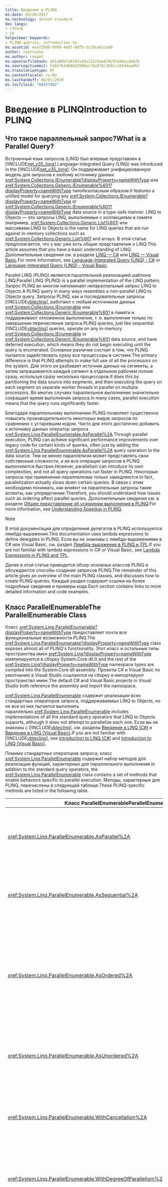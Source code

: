 ```yaml
---
title: Введение в PLINQ
ms.date: 03/30/2017
ms.technology: dotnet-standard
dev_langs:
- csharp
- vb
helpviewer_keywords:
- PLINQ queries, introduction to
ms.assetid: eaa720d8-8999-4eb7-8df5-3c19ca61cad0
author: rpetrusha
ms.author: ronpet
ms.openlocfilehash: d41a88b7a9197a19a131cbda078297a96acdabfb
ms.sourcegitcommit: 518e7634b86d3980ec7da5f8c308cc1054daedb7
ms.translationtype: HT
ms.contentlocale: ru-RU
ms.lasthandoff: 06/01/2019
ms.locfileid: "66457492"
---
```

# <a name="introduction-to-plinq"></a><span data-ttu-id="19c8d-102">Введение в PLINQ</span><span class="sxs-lookup"><span data-stu-id="19c8d-102">Introduction to PLINQ</span></span>

## <a name="what-is-a-parallel-query"></a><span data-ttu-id="19c8d-103">Что такое параллельный запрос?</span><span class="sxs-lookup"><span data-stu-id="19c8d-103">What is a Parallel Query?</span></span>

<span data-ttu-id="19c8d-104">Встроенный язык запросов (LINQ) был впервые представлен в [!INCLUDE[net_v35_long](../../../includes/net-v35-long-md.md)].</span><span class="sxs-lookup"><span data-stu-id="19c8d-104">Language-Integrated Query (LINQ) was introduced in the [!INCLUDE[net_v35_long](../../../includes/net-v35-long-md.md)].</span></span> <span data-ttu-id="19c8d-105">Он поддерживает унифицированную модель для запросов к любому источнику данных <xref:System.Collections.IEnumerable?displayProperty=nameWithType> или <xref:System.Collections.Generic.IEnumerable%601?displayProperty=nameWithType> типобезопасным образом.</span><span class="sxs-lookup"><span data-stu-id="19c8d-105">It features a unified model for querying any <xref:System.Collections.IEnumerable?displayProperty=nameWithType> or <xref:System.Collections.Generic.IEnumerable%601?displayProperty=nameWithType> data source in a type-safe manner.</span></span> <span data-ttu-id="19c8d-106">LINQ to Objects — это запросы LINQ, выполняемые с коллекциями в памяти (например, <xref:System.Collections.Generic.List%601>) или массивами.</span><span class="sxs-lookup"><span data-stu-id="19c8d-106">LINQ to Objects is the name for LINQ queries that are run against in-memory collections such as <xref:System.Collections.Generic.List%601> and arrays.</span></span> <span data-ttu-id="19c8d-107">В этой статье предполагается, что у вас уже есть общие представления о LINQ.</span><span class="sxs-lookup"><span data-stu-id="19c8d-107">This article assumes that you have a basic understanding of LINQ.</span></span> <span data-ttu-id="19c8d-108">Дополнительные сведения см. в разделе [LINQ — C#](../../csharp/programming-guide/concepts/linq/index.md) или [LINQ — Visual Basic](../../visual-basic/programming-guide/concepts/linq/index.md).</span><span class="sxs-lookup"><span data-stu-id="19c8d-108">For more information, see [Language-Integrated Query (LINQ) - C#](../../csharp/programming-guide/concepts/linq/index.md) or [Language-Integrated Query (LINQ) - Visual Basic](../../visual-basic/programming-guide/concepts/linq/index.md).</span></span>

<span data-ttu-id="19c8d-109">Parallel LINQ (PLINQ) является параллельной реализацией шаблона LINQ.</span><span class="sxs-lookup"><span data-stu-id="19c8d-109">Parallel LINQ (PLINQ) is a parallel implementation of the LINQ pattern.</span></span> <span data-ttu-id="19c8d-110">Запрос PLINQ во многом напоминает непараллельный запрос LINQ to Objects.</span><span class="sxs-lookup"><span data-stu-id="19c8d-110">A PLINQ query in many ways resembles a non-parallel LINQ to Objects query.</span></span> <span data-ttu-id="19c8d-111">Запросы PLINQ, как и последовательные запросы [!INCLUDE[vbteclinq](../../../includes/vbteclinq-md.md)], работают с любым источником данных <xref:System.Collections.IEnumerable> или <xref:System.Collections.Generic.IEnumerable%601> в памяти и поддерживают отложенное выполнение, т. е. выполнение только по завершении перечисления запроса.</span><span class="sxs-lookup"><span data-stu-id="19c8d-111">PLINQ queries, just like sequential [!INCLUDE[vbteclinq](../../../includes/vbteclinq-md.md)] queries, operate on any in-memory <xref:System.Collections.IEnumerable> or <xref:System.Collections.Generic.IEnumerable%601> data source, and have deferred execution, which means they do not begin executing until the query is enumerated.</span></span> <span data-ttu-id="19c8d-112">Основное различие состоит в том, что PLINQ пытается задействовать сразу все процессоры в системе.</span><span class="sxs-lookup"><span data-stu-id="19c8d-112">The primary difference is that PLINQ attempts to make full use of all the processors on the system.</span></span> <span data-ttu-id="19c8d-113">Для этого он разбивает источник данных на сегменты, а затем запрашивается каждый сегмент в отдельном рабочем потоке сразу, используя сразу несколько процессоров.</span><span class="sxs-lookup"><span data-stu-id="19c8d-113">It does this by partitioning the data source into segments, and then executing the query on each segment on separate worker threads in parallel on multiple processors.</span></span> <span data-ttu-id="19c8d-114">Во многих случаях параллельное выполнение значительно сокращает время выполнения запроса.</span><span class="sxs-lookup"><span data-stu-id="19c8d-114">In many cases, parallel execution means that the query runs significantly faster.</span></span>

<span data-ttu-id="19c8d-115">Благодаря параллельному выполнению PLINQ позволяет существенно повысить производительность некоторых видов запросов по сравнению с устаревшим кодом. Часто для этого достаточно добавить к источнику данных оператор запроса <xref:System.Linq.ParallelEnumerable.AsParallel%2A>.</span><span class="sxs-lookup"><span data-stu-id="19c8d-115">Through parallel execution, PLINQ can achieve significant performance improvements over legacy code for certain kinds of queries, often just by adding the <xref:System.Linq.ParallelEnumerable.AsParallel%2A> query operation to the data source.</span></span> <span data-ttu-id="19c8d-116">Тем не менее параллелизм может представлять свои собственные сложности, и не все операции запросов в PLINQ выполняются быстрее.</span><span class="sxs-lookup"><span data-stu-id="19c8d-116">However, parallelism can introduce its own complexities, and not all query operations run faster in PLINQ.</span></span> <span data-ttu-id="19c8d-117">Некоторые запросы при применении параллелизма только замедляются.</span><span class="sxs-lookup"><span data-stu-id="19c8d-117">In fact, parallelization actually slows down certain queries.</span></span> <span data-ttu-id="19c8d-118">В связи с этим необходимо понимать, как влияют на параллельные запросы такие аспекты, как упорядочение.</span><span class="sxs-lookup"><span data-stu-id="19c8d-118">Therefore, you should understand how issues such as ordering affect parallel queries.</span></span> <span data-ttu-id="19c8d-119">Дополнительные сведения см. в разделе [Общее представление об ускорении выполнения в PLINQ](../../../docs/standard/parallel-programming/understanding-speedup-in-plinq.md).</span><span class="sxs-lookup"><span data-stu-id="19c8d-119">For more information, see [Understanding Speedup in PLINQ](../../../docs/standard/parallel-programming/understanding-speedup-in-plinq.md).</span></span>

> [!NOTE]
> <span data-ttu-id="19c8d-120">В этой документации для определения делегатов в PLINQ используются лямбда-выражения.</span><span class="sxs-lookup"><span data-stu-id="19c8d-120">This documentation uses lambda expressions to define delegates in PLINQ.</span></span> <span data-ttu-id="19c8d-121">Если вы не знакомы с лямбда-выражениями в C# или Visual Basic, см. раздел [Лямбда-выражения в PLINQ и TPL](../../../docs/standard/parallel-programming/lambda-expressions-in-plinq-and-tpl.md).</span><span class="sxs-lookup"><span data-stu-id="19c8d-121">If you are not familiar with lambda expressions in C# or Visual Basic, see [Lambda Expressions in PLINQ and TPL](../../../docs/standard/parallel-programming/lambda-expressions-in-plinq-and-tpl.md).</span></span>

<span data-ttu-id="19c8d-122">Далее в этой статье приводится обзор основных классов PLINQ и обсуждаются способы создания запросов PLINQ.</span><span class="sxs-lookup"><span data-stu-id="19c8d-122">The remainder of this article gives an overview of the main PLINQ classes, and discusses how to create PLINQ queries.</span></span> <span data-ttu-id="19c8d-123">Каждый раздел содержит ссылки на более подробные сведения и примеры кода.</span><span class="sxs-lookup"><span data-stu-id="19c8d-123">Each section contains links to more detailed information and code examples.</span></span>

## <a name="the-parallelenumerable-class"></a><span data-ttu-id="19c8d-124">Класс ParallelEnumerable</span><span class="sxs-lookup"><span data-stu-id="19c8d-124">The ParallelEnumerable Class</span></span>

<span data-ttu-id="19c8d-125">Класс <xref:System.Linq.ParallelEnumerable?displayProperty=nameWithType> предоставляет почти все функциональные возможности PLINQ.</span><span class="sxs-lookup"><span data-stu-id="19c8d-125">The <xref:System.Linq.ParallelEnumerable?displayProperty=nameWithType> class exposes almost all of PLINQ's functionality.</span></span> <span data-ttu-id="19c8d-126">Этот класс и остальные типы пространства имен <xref:System.Linq?displayProperty=nameWithType> компилируются в сборку System.Core.dll.</span><span class="sxs-lookup"><span data-stu-id="19c8d-126">It and the rest of the <xref:System.Linq?displayProperty=nameWithType> namespace types are compiled into the System.Core.dll assembly.</span></span> <span data-ttu-id="19c8d-127">Проекты C# и Visual Basic по умолчанию в Visual Studio ссылаются на сборку и импортируют пространство имен.</span><span class="sxs-lookup"><span data-stu-id="19c8d-127">The default C# and Visual Basic projects in Visual Studio both reference the assembly and import the namespace.</span></span>

<span data-ttu-id="19c8d-128"><xref:System.Linq.ParallelEnumerable> содержит реализации всех стандартных операторов запроса, поддерживаемых LINQ to Objects, но не все из них пытается выполнять параллельно.</span><span class="sxs-lookup"><span data-stu-id="19c8d-128"><xref:System.Linq.ParallelEnumerable> includes implementations of all the standard query operators that LINQ to Objects supports, although it does not attempt to parallelize each one.</span></span> <span data-ttu-id="19c8d-129">Если вы не знакомы с [!INCLUDE[vbteclinq](../../../includes/vbteclinq-md.md)], см. разделы [Введение в LINQ (C#)](../../csharp/programming-guide/concepts/linq/introduction-to-linq.md) и [Введение в LINQ (Visual Basic)](../../visual-basic/programming-guide/concepts/linq/introduction-to-linq.md).</span><span class="sxs-lookup"><span data-stu-id="19c8d-129">If you are not familiar with [!INCLUDE[vbteclinq](../../../includes/vbteclinq-md.md)], see [Introduction to LINQ (C#)](../../csharp/programming-guide/concepts/linq/introduction-to-linq.md) and [Introduction to LINQ (Visual Basic)](../../visual-basic/programming-guide/concepts/linq/introduction-to-linq.md).</span></span>

<span data-ttu-id="19c8d-130">Помимо стандартных операторов запроса, класс <xref:System.Linq.ParallelEnumerable> содержит набор методов для реализации функций, характерных для параллельного выполнения.</span><span class="sxs-lookup"><span data-stu-id="19c8d-130">In addition to the standard query operators, the <xref:System.Linq.ParallelEnumerable> class contains a set of methods that enable behaviors specific to parallel execution.</span></span> <span data-ttu-id="19c8d-131">Методы, характерные для PLINQ, перечислены в следующей таблице.</span><span class="sxs-lookup"><span data-stu-id="19c8d-131">These PLINQ-specific methods are listed in the following table.</span></span>

|<span data-ttu-id="19c8d-132">Класс ParallelEnumerable</span><span class="sxs-lookup"><span data-stu-id="19c8d-132">ParallelEnumerable Operator</span></span>|<span data-ttu-id="19c8d-133">Описание</span><span class="sxs-lookup"><span data-stu-id="19c8d-133">Description</span></span>|
|---------------------------------|-----------------|
|<xref:System.Linq.ParallelEnumerable.AsParallel%2A>|<span data-ttu-id="19c8d-134">Точка входа для PLINQ.</span><span class="sxs-lookup"><span data-stu-id="19c8d-134">The entry point for PLINQ.</span></span> <span data-ttu-id="19c8d-135">Указывает, что по возможности остальная часть запроса должна быть параллелизована.</span><span class="sxs-lookup"><span data-stu-id="19c8d-135">Specifies that the rest of the query should be parallelized, if it is possible.</span></span>|
|<xref:System.Linq.ParallelEnumerable.AsSequential%2A>|<span data-ttu-id="19c8d-136">Указывает, что остальная часть запроса должна выполняться последовательно, как непараллельный запрос LINQ.</span><span class="sxs-lookup"><span data-stu-id="19c8d-136">Specifies that the rest of the query should be run sequentially, as a non-parallel LINQ query.</span></span>|
|<xref:System.Linq.ParallelEnumerable.AsOrdered%2A>|<span data-ttu-id="19c8d-137">Указывает, что PLINQ должен сохранить порядок исходной последовательности до конца запроса либо до тех пор, пока порядок не изменится, что может произойти, например, при использовании предложения orderby (Order By в Visual Basic).</span><span class="sxs-lookup"><span data-stu-id="19c8d-137">Specifies that PLINQ should preserve the ordering of the source sequence for the rest of the query, or until the ordering is changed, for example by the use of an orderby (Order By in Visual Basic) clause.</span></span>|
|<xref:System.Linq.ParallelEnumerable.AsUnordered%2A>|<span data-ttu-id="19c8d-138">Указывает, что PLINQ для остальной части запроса не обязан сохранять порядок исходной последовательности.</span><span class="sxs-lookup"><span data-stu-id="19c8d-138">Specifies that PLINQ for the rest of the query is not required to preserve the ordering of the source sequence.</span></span>|
|<xref:System.Linq.ParallelEnumerable.WithCancellation%2A>|<span data-ttu-id="19c8d-139">Указывает, что PLINQ должен периодически отслеживать состояние предоставленного токена отмены и отменить выполнение, если он будет запрошен.</span><span class="sxs-lookup"><span data-stu-id="19c8d-139">Specifies that PLINQ should periodically monitor the state of the provided cancellation token and cancel execution if it is requested.</span></span>|
|<xref:System.Linq.ParallelEnumerable.WithDegreeOfParallelism%2A>|<span data-ttu-id="19c8d-140">Указывает максимальное количество процессоров, которое PLINQ должен использовать для параллелизации запроса.</span><span class="sxs-lookup"><span data-stu-id="19c8d-140">Specifies the maximum number of processors that PLINQ should use to parallelize the query.</span></span>|
|<xref:System.Linq.ParallelEnumerable.WithMergeOptions%2A>|<span data-ttu-id="19c8d-141">Предоставляет подсказку о том, каким образом PLINQ должен объединять параллельные результаты в одну последовательность в потоке-потребителе, если это возможно.</span><span class="sxs-lookup"><span data-stu-id="19c8d-141">Provides a hint about how PLINQ should, if it is possible, merge parallel results back into just one sequence on the consuming thread.</span></span>|
|<xref:System.Linq.ParallelEnumerable.WithExecutionMode%2A>|<span data-ttu-id="19c8d-142">Указывает, должен ли PLINQ параллелизовать запрос, даже если по умолчанию он должен выполняться последовательно.</span><span class="sxs-lookup"><span data-stu-id="19c8d-142">Specifies whether PLINQ should parallelize the query even when the default behavior would be to run it sequentially.</span></span>|
|<xref:System.Linq.ParallelEnumerable.ForAll%2A>|<span data-ttu-id="19c8d-143">Многопоточный метод перечисления в отличие от итерации результатов запроса может обрабатываться параллельно без предварительного объединения с потоком-потребителем.</span><span class="sxs-lookup"><span data-stu-id="19c8d-143">A multithreaded enumeration method that, unlike iterating over the results of the query, enables results to be processed in parallel without first merging back to the consumer thread.</span></span>|
|<span data-ttu-id="19c8d-144">Перегрузка <xref:System.Linq.ParallelEnumerable.Aggregate%2A></span><span class="sxs-lookup"><span data-stu-id="19c8d-144"><xref:System.Linq.ParallelEnumerable.Aggregate%2A> overload</span></span>|<span data-ttu-id="19c8d-145">Перегрузка, которая является уникальной для PLINQ и обеспечивает промежуточное агрегирование локальных разделов потока, а также функцию окончательного агрегирования, позволяющую объединять результаты всех разделов.</span><span class="sxs-lookup"><span data-stu-id="19c8d-145">An overload that is unique to PLINQ and enables intermediate aggregation over thread-local partitions, plus a final aggregation function to combine the results of all partitions.</span></span>|

## <a name="the-opt-in-model"></a><span data-ttu-id="19c8d-146">Модель с явным согласием</span><span class="sxs-lookup"><span data-stu-id="19c8d-146">The Opt-in Model</span></span>

<span data-ttu-id="19c8d-147">Когда вы создаете запрос, подтвердите согласие на использование PLINQ вызовом метода расширения <xref:System.Linq.ParallelEnumerable.AsParallel%2A?displayProperty=nameWithType> для источника данных, как показано в следующем примере.</span><span class="sxs-lookup"><span data-stu-id="19c8d-147">When you write a query, opt in to PLINQ by invoking the <xref:System.Linq.ParallelEnumerable.AsParallel%2A?displayProperty=nameWithType> extension method on the data source, as shown in the following example.</span></span>

[!code-csharp[PLINQ#1](../../../samples/snippets/csharp/VS_Snippets_Misc/plinq/cs/plinq2_cs.cs#1)]
[!code-vb[PLINQ#1](../../../samples/snippets/visualbasic/VS_Snippets_Misc/plinq/vb/plinq2_vb.vb#1)]

<span data-ttu-id="19c8d-148">Метод расширения <xref:System.Linq.ParallelEnumerable.AsParallel%2A> привязывает последующие операторы запросов (в нашем примере это `where` и `select`) к реализациям <xref:System.Linq.ParallelEnumerable?displayProperty=nameWithType>.</span><span class="sxs-lookup"><span data-stu-id="19c8d-148">The <xref:System.Linq.ParallelEnumerable.AsParallel%2A> extension method binds the subsequent query operators, in this case, `where` and `select`, to the <xref:System.Linq.ParallelEnumerable?displayProperty=nameWithType> implementations.</span></span>

## <a name="execution-modes"></a><span data-ttu-id="19c8d-149">Режимы выполнения</span><span class="sxs-lookup"><span data-stu-id="19c8d-149">Execution Modes</span></span>

<span data-ttu-id="19c8d-150">По умолчанию PLINQ является консервативным.</span><span class="sxs-lookup"><span data-stu-id="19c8d-150">By default, PLINQ is conservative.</span></span> <span data-ttu-id="19c8d-151">Во время выполнения инфраструктура PLINQ анализирует общую структуру запроса.</span><span class="sxs-lookup"><span data-stu-id="19c8d-151">At run time, the PLINQ infrastructure analyzes the overall structure of the query.</span></span> <span data-ttu-id="19c8d-152">Если параллелизация может ускорить выполнение запроса, PLINQ разбивает исходную последовательность на задачи, которые выполняются одновременно.</span><span class="sxs-lookup"><span data-stu-id="19c8d-152">If the query is likely to yield speedups by parallelization, PLINQ partitions the source sequence into tasks that can be run concurrently.</span></span> <span data-ttu-id="19c8d-153">Если параллелизовать запрос небезопасно, PLINQ просто выполняет его последовательно.</span><span class="sxs-lookup"><span data-stu-id="19c8d-153">If it is not safe to parallelize a query, PLINQ just runs the query sequentially.</span></span> <span data-ttu-id="19c8d-154">Если PLINQ может выбирать между потенциально затратным параллельным алгоритмом или нетребовательным последовательным алгоритмом, по умолчанию он выбирает алгоритм последовательной обработки.</span><span class="sxs-lookup"><span data-stu-id="19c8d-154">If PLINQ has a choice between a potentially expensive parallel algorithm or an inexpensive sequential algorithm, it chooses the sequential algorithm by default.</span></span> <span data-ttu-id="19c8d-155">Метод <xref:System.Linq.ParallelEnumerable.WithExecutionMode%2A> и перечисление <xref:System.Linq.ParallelExecutionMode?displayProperty=nameWithType> позволяют указать, что PLINQ следует выбрать параллельный алгоритм.</span><span class="sxs-lookup"><span data-stu-id="19c8d-155">You can use the <xref:System.Linq.ParallelEnumerable.WithExecutionMode%2A> method and the <xref:System.Linq.ParallelExecutionMode?displayProperty=nameWithType> enumeration to instruct PLINQ to select the parallel algorithm.</span></span> <span data-ttu-id="19c8d-156">Это пригодится в том случае, если тестирование и измерение показали, что в параллельном режиме определенный запрос будет выполнять быстрее.</span><span class="sxs-lookup"><span data-stu-id="19c8d-156">This is useful when you know by testing and measurement that a particular query executes faster in parallel.</span></span> <span data-ttu-id="19c8d-157">Дополнительные сведения см. в разделе [Практическое руководство. Задание режима выполнения в PLINQ](../../../docs/standard/parallel-programming/how-to-specify-the-execution-mode-in-plinq.md).</span><span class="sxs-lookup"><span data-stu-id="19c8d-157">For more information, see [How to: Specify the Execution Mode in PLINQ](../../../docs/standard/parallel-programming/how-to-specify-the-execution-mode-in-plinq.md).</span></span>

## <a name="degree-of-parallelism"></a><span data-ttu-id="19c8d-158">Степень параллелизма</span><span class="sxs-lookup"><span data-stu-id="19c8d-158">Degree of Parallelism</span></span>

<span data-ttu-id="19c8d-159">По умолчанию PLINQ использует все процессоры на главном компьютере.</span><span class="sxs-lookup"><span data-stu-id="19c8d-159">By default, PLINQ uses all of the processors on the host computer.</span></span> <span data-ttu-id="19c8d-160">Вы можете ограничить число процессоров, используемых PLINQ, с помощью метода <xref:System.Linq.ParallelEnumerable.WithDegreeOfParallelism%2A>.</span><span class="sxs-lookup"><span data-stu-id="19c8d-160">You can instruct PLINQ to use no more than a specified number of processors by using the <xref:System.Linq.ParallelEnumerable.WithDegreeOfParallelism%2A> method.</span></span> <span data-ttu-id="19c8d-161">Это пригодится в том случае, если вам нужно, чтобы другие процессы, выполняемые на том же компьютере, получали определенное количество процессорного времени.</span><span class="sxs-lookup"><span data-stu-id="19c8d-161">This is useful when you want to make sure that other processes running on the computer receive a certain amount of CPU time.</span></span> <span data-ttu-id="19c8d-162">Следующий фрагмент кода позволяет запросу использовать не более двух процессоров.</span><span class="sxs-lookup"><span data-stu-id="19c8d-162">The following snippet limits the query to utilizing a maximum of two processors.</span></span>

[!code-csharp[PLINQ#5](../../../samples/snippets/csharp/VS_Snippets_Misc/plinq/cs/plinqsamples.cs#5)]
[!code-vb[PLINQ#5](../../../samples/snippets/visualbasic/VS_Snippets_Misc/plinq/vb/plinq2_vb.vb#5)]

<span data-ttu-id="19c8d-163">В случаях, когда запрос выполняет значительный объем работы, не связанной с вычислениями, такой как ввод-вывод файлов, степень параллелизма может быть больше количества ядер на соответствующем компьютере.</span><span class="sxs-lookup"><span data-stu-id="19c8d-163">In cases where a query is performing a significant amount of non-compute-bound work such as File I/O, it might be beneficial to specify a degree of parallelism greater than the number of cores on the machine.</span></span>

## <a name="ordered-versus-unordered-parallel-queries"></a><span data-ttu-id="19c8d-164">Упорядоченные и неупорядоченные параллельные запросы</span><span class="sxs-lookup"><span data-stu-id="19c8d-164">Ordered Versus Unordered Parallel Queries</span></span>

<span data-ttu-id="19c8d-165">В некоторых случаях оператор запроса должен выдавать результаты с сохранением порядка исходной последовательности.</span><span class="sxs-lookup"><span data-stu-id="19c8d-165">In some queries, a query operator must produce results that preserve the ordering of the source sequence.</span></span> <span data-ttu-id="19c8d-166">Для этого PLINQ предоставляет оператор <xref:System.Linq.ParallelEnumerable.AsOrdered%2A>.</span><span class="sxs-lookup"><span data-stu-id="19c8d-166">PLINQ provides the <xref:System.Linq.ParallelEnumerable.AsOrdered%2A> operator for this purpose.</span></span> <span data-ttu-id="19c8d-167"><xref:System.Linq.ParallelEnumerable.AsOrdered%2A> отличается от <xref:System.Linq.ParallelEnumerable.AsSequential%2A>.</span><span class="sxs-lookup"><span data-stu-id="19c8d-167"><xref:System.Linq.ParallelEnumerable.AsOrdered%2A> is distinct from <xref:System.Linq.ParallelEnumerable.AsSequential%2A>.</span></span> <span data-ttu-id="19c8d-168">Последовательность <xref:System.Linq.ParallelEnumerable.AsOrdered%2A> по-прежнему обрабатывается параллельно, но ее результаты помещаются в буфер и сортируются.</span><span class="sxs-lookup"><span data-stu-id="19c8d-168">An <xref:System.Linq.ParallelEnumerable.AsOrdered%2A> sequence is still processed in parallel, but its results are buffered and sorted.</span></span> <span data-ttu-id="19c8d-169">Поскольку сохранение порядка обычно требует дополнительной работы, последовательность <xref:System.Linq.ParallelEnumerable.AsOrdered%2A> может обрабатываться медленнее, чем стандартная последовательность <xref:System.Linq.ParallelEnumerable.AsUnordered%2A>.</span><span class="sxs-lookup"><span data-stu-id="19c8d-169">Because order preservation typically involves extra work, an <xref:System.Linq.ParallelEnumerable.AsOrdered%2A> sequence might be processed more slowly than the default <xref:System.Linq.ParallelEnumerable.AsUnordered%2A> sequence.</span></span> <span data-ttu-id="19c8d-170">Будет ли та или иная упорядоченная параллельная операция выполняться быстрее, чем ее последовательная версия, зависит от многих факторов.</span><span class="sxs-lookup"><span data-stu-id="19c8d-170">Whether a particular ordered parallel operation is faster than a sequential version of the operation depends on many factors.</span></span>

<span data-ttu-id="19c8d-171">В следующем примере кода показано, как разрешить сохранение порядка.</span><span class="sxs-lookup"><span data-stu-id="19c8d-171">The following code example shows how to opt in to order preservation.</span></span>

[!code-csharp[PLINQ#3](../../../samples/snippets/csharp/VS_Snippets_Misc/plinq/cs/plinq2_cs.cs#3)]
[!code-vb[PLINQ#3](../../../samples/snippets/visualbasic/VS_Snippets_Misc/plinq/vb/plinq2_vb.vb#3)]

<span data-ttu-id="19c8d-172">Дополнительные сведения см. в разделе [Сохранение порядка в PLINQ](../../../docs/standard/parallel-programming/order-preservation-in-plinq.md).</span><span class="sxs-lookup"><span data-stu-id="19c8d-172">For more information, see [Order Preservation in PLINQ](../../../docs/standard/parallel-programming/order-preservation-in-plinq.md).</span></span>

## <a name="parallel-vs-sequential-queries"></a><span data-ttu-id="19c8d-173">Сравнение параллельных и последовательных запросов</span><span class="sxs-lookup"><span data-stu-id="19c8d-173">Parallel vs. Sequential Queries</span></span>

<span data-ttu-id="19c8d-174">Некоторые операции требуют, чтобы исходные данные доставлялись последовательно.</span><span class="sxs-lookup"><span data-stu-id="19c8d-174">Some operations require that the source data be delivered in a sequential manner.</span></span> <span data-ttu-id="19c8d-175">При необходимости операторы запроса <xref:System.Linq.ParallelEnumerable> автоматически переходят в последовательный режим.</span><span class="sxs-lookup"><span data-stu-id="19c8d-175">The <xref:System.Linq.ParallelEnumerable> query operators revert to sequential mode automatically when it is required.</span></span> <span data-ttu-id="19c8d-176">Для пользовательских операторов запроса и делегатов, которые требуют последовательного выполнения, PLINQ предоставляет метод <xref:System.Linq.ParallelEnumerable.AsSequential%2A>.</span><span class="sxs-lookup"><span data-stu-id="19c8d-176">For user-defined query operators and user delegates that require sequential execution, PLINQ provides the <xref:System.Linq.ParallelEnumerable.AsSequential%2A> method.</span></span> <span data-ttu-id="19c8d-177">При использовании метода <xref:System.Linq.ParallelEnumerable.AsSequential%2A> все операторы, содержащиеся в запросе, будут выполняться последовательно вплоть до следующего вызова <xref:System.Linq.ParallelEnumerable.AsParallel%2A>.</span><span class="sxs-lookup"><span data-stu-id="19c8d-177">When you use <xref:System.Linq.ParallelEnumerable.AsSequential%2A>, all subsequent operators in the query are executed sequentially until <xref:System.Linq.ParallelEnumerable.AsParallel%2A> is called again.</span></span> <span data-ttu-id="19c8d-178">Дополнительные сведения см. в разделе [Практическое руководство. Объединение параллельных и последовательных запросов LINQ](../../../docs/standard/parallel-programming/how-to-combine-parallel-and-sequential-linq-queries.md).</span><span class="sxs-lookup"><span data-stu-id="19c8d-178">For more information, see [How to: Combine Parallel and Sequential LINQ Queries](../../../docs/standard/parallel-programming/how-to-combine-parallel-and-sequential-linq-queries.md).</span></span>

## <a name="options-for-merging-query-results"></a><span data-ttu-id="19c8d-179">Параметры для слияния результатов запроса</span><span class="sxs-lookup"><span data-stu-id="19c8d-179">Options for Merging Query Results</span></span>

<span data-ttu-id="19c8d-180">При параллельном выполнении запроса PLINQ его результаты из каждого рабочего потока должны быть снова объединены с основным потоком для использования циклом `foreach` (`For Each` в Visual Basic) либо вставки в список или массив.</span><span class="sxs-lookup"><span data-stu-id="19c8d-180">When a PLINQ query executes in parallel, its results from each worker thread must be merged back onto the main thread for consumption by a `foreach` loop (`For Each` in Visual Basic), or insertion into a list or array.</span></span> <span data-ttu-id="19c8d-181">В некоторых случаях может быть полезно указать конкретный вид операции слияния, например для того, чтобы получать результаты быстрее.</span><span class="sxs-lookup"><span data-stu-id="19c8d-181">In some cases, it might be beneficial to specify a particular kind of merge operation, for example, to begin producing results more quickly.</span></span> <span data-ttu-id="19c8d-182">Для этого PLINQ поддерживает метод <xref:System.Linq.ParallelEnumerable.WithMergeOptions%2A> и перечисление <xref:System.Linq.ParallelMergeOptions>.</span><span class="sxs-lookup"><span data-stu-id="19c8d-182">For this purpose, PLINQ supports the <xref:System.Linq.ParallelEnumerable.WithMergeOptions%2A> method, and the <xref:System.Linq.ParallelMergeOptions> enumeration.</span></span> <span data-ttu-id="19c8d-183">Дополнительные сведения см. в разделе [Параметры слияние в PLINQ](../../../docs/standard/parallel-programming/merge-options-in-plinq.md).</span><span class="sxs-lookup"><span data-stu-id="19c8d-183">For more information, see [Merge Options in PLINQ](../../../docs/standard/parallel-programming/merge-options-in-plinq.md).</span></span>

## <a name="the-forall-operator"></a><span data-ttu-id="19c8d-184">Оператор ForAll</span><span class="sxs-lookup"><span data-stu-id="19c8d-184">The ForAll Operator</span></span>

<span data-ttu-id="19c8d-185">В последовательных запросах [!INCLUDE[vbteclinq](../../../includes/vbteclinq-md.md)] выполнение откладывается до того момента, когда завершится перечисление запроса в цикле `foreach` (`For Each` в Visual Basic) или будет вызван метод <xref:System.Linq.ParallelEnumerable.ToList%2A>, <xref:System.Linq.ParallelEnumerable.ToArray%2A> или <xref:System.Linq.ParallelEnumerable.ToDictionary%2A>.</span><span class="sxs-lookup"><span data-stu-id="19c8d-185">In sequential [!INCLUDE[vbteclinq](../../../includes/vbteclinq-md.md)] queries, execution is deferred until the query is enumerated either in a `foreach` (`For Each` in Visual Basic) loop or by invoking a method such as <xref:System.Linq.ParallelEnumerable.ToList%2A> , <xref:System.Linq.ParallelEnumerable.ToArray%2A> , or <xref:System.Linq.ParallelEnumerable.ToDictionary%2A>.</span></span> <span data-ttu-id="19c8d-186">Кроме того, для выполнения запроса и итерации результатов в PLINQ можно использовать `foreach`.</span><span class="sxs-lookup"><span data-stu-id="19c8d-186">In PLINQ, you can also use `foreach` to execute the query and iterate through the results.</span></span> <span data-ttu-id="19c8d-187">При этом сам оператор `foreach` параллельно не выполняется, а значит результаты всех параллельных задач необходимо снова объединить с тем потоком, в котором выполняется цикл.</span><span class="sxs-lookup"><span data-stu-id="19c8d-187">However, `foreach` itself does not run in parallel, and therefore, it requires that the output from all parallel tasks be merged back into the thread on which the loop is running.</span></span> <span data-ttu-id="19c8d-188">Оператор `foreach` можно использовать в PLINQ, если вам нужно сохранить окончательный порядок результатов запроса, а также при любой последовательной обработке результатов (например, при вызове `Console.WriteLine` для каждого элемента).</span><span class="sxs-lookup"><span data-stu-id="19c8d-188">In PLINQ, you can use `foreach` when you must preserve the final ordering of the query results, and also whenever you are processing the results in a serial manner, for example when you are calling `Console.WriteLine` for each element.</span></span> <span data-ttu-id="19c8d-189">Чтобы ускорить выполнение запроса в ситуации, когда сохранение порядка не требуется и обработка результатов допускает параллелизацию, используйте для выполнения запроса PLINQ метод <xref:System.Linq.ParallelEnumerable.ForAll%2A>.</span><span class="sxs-lookup"><span data-stu-id="19c8d-189">For faster query execution when order preservation is not required and when the processing of the results can itself be parallelized, use the <xref:System.Linq.ParallelEnumerable.ForAll%2A> method to execute a PLINQ query.</span></span> <span data-ttu-id="19c8d-190"><xref:System.Linq.ParallelEnumerable.ForAll%2A> не выполняет этот заключительный шаг слияния.</span><span class="sxs-lookup"><span data-stu-id="19c8d-190"><xref:System.Linq.ParallelEnumerable.ForAll%2A> does not perform this final merge step.</span></span> <span data-ttu-id="19c8d-191">В следующем примере кода показано применение метода <xref:System.Linq.ParallelEnumerable.ForAll%2A>.</span><span class="sxs-lookup"><span data-stu-id="19c8d-191">The following code example shows how to use the <xref:System.Linq.ParallelEnumerable.ForAll%2A> method.</span></span> <span data-ttu-id="19c8d-192"><xref:System.Collections.Concurrent.ConcurrentBag%601?displayProperty=nameWithType> используется здесь потому, что он оптимизирован для одновременного добавления данных из нескольких потоков и не пытается удалять элементы.</span><span class="sxs-lookup"><span data-stu-id="19c8d-192"><xref:System.Collections.Concurrent.ConcurrentBag%601?displayProperty=nameWithType> is used here because it is optimized for multiple threads adding concurrently without attempting to remove any items.</span></span>

[!code-csharp[PLINQ#4](../../../samples/snippets/csharp/VS_Snippets_Misc/plinq/cs/plinq2_cs.cs#4)]
[!code-vb[PLINQ#4](../../../samples/snippets/visualbasic/VS_Snippets_Misc/plinq/vb/plinq2_vb.vb#4)]

<span data-ttu-id="19c8d-193">Ниже демонстрируется разница между `foreach` и <xref:System.Linq.ParallelEnumerable.ForAll%2A> в выполнении запросов.</span><span class="sxs-lookup"><span data-stu-id="19c8d-193">The following illustration shows the difference between `foreach` and <xref:System.Linq.ParallelEnumerable.ForAll%2A> with regard to query execution.</span></span>

<span data-ttu-id="19c8d-194">![Сравнение ForAll и ForEach](../../../docs/standard/parallel-programming/media/vs-isvnt-allvseach.png "VS_ISVNT_ALLvsEACH")</span><span class="sxs-lookup"><span data-stu-id="19c8d-194">![ForAll vs. ForEach](../../../docs/standard/parallel-programming/media/vs-isvnt-allvseach.png "VS_ISVNT_ALLvsEACH")</span></span>

## <a name="cancellation"></a><span data-ttu-id="19c8d-195">Отмена</span><span class="sxs-lookup"><span data-stu-id="19c8d-195">Cancellation</span></span>

<span data-ttu-id="19c8d-196">PLINQ интегрирован с типами отмены в .NET Framework 4.</span><span class="sxs-lookup"><span data-stu-id="19c8d-196">PLINQ is integrated with the cancellation types in .NET Framework 4.</span></span> <span data-ttu-id="19c8d-197">(Дополнительные сведения см. в разделе [Отмена в управляемых потоках](../../../docs/standard/threading/cancellation-in-managed-threads.md).) Это значит, что в отличие от последовательных запросов LINQ to Objects запросы PLINQ можно отменять.</span><span class="sxs-lookup"><span data-stu-id="19c8d-197">(For more information, see [Cancellation in Managed Threads](../../../docs/standard/threading/cancellation-in-managed-threads.md).) Therefore, unlike sequential LINQ to Objects queries, PLINQ queries can be canceled.</span></span> <span data-ttu-id="19c8d-198">Чтобы создать запрос PLINQ с возможностью отмены, примените в запросе оператор <xref:System.Linq.ParallelEnumerable.WithCancellation%2A> и предоставьте ему экземпляр <xref:System.Threading.CancellationToken> в качестве аргумента.</span><span class="sxs-lookup"><span data-stu-id="19c8d-198">To create a cancelable PLINQ query, use the <xref:System.Linq.ParallelEnumerable.WithCancellation%2A> operator on the query and provide a <xref:System.Threading.CancellationToken> instance as the argument.</span></span> <span data-ttu-id="19c8d-199">Когда свойство <xref:System.Threading.CancellationToken.IsCancellationRequested%2A> для маркера примет значение TRUE, PLINQ заметит это и остановит обработку всех потоков, а затем создаст исключение <xref:System.OperationCanceledException>.</span><span class="sxs-lookup"><span data-stu-id="19c8d-199">When the <xref:System.Threading.CancellationToken.IsCancellationRequested%2A> property on the token is set to true, PLINQ will notice it, stop processing on all threads, and throw an <xref:System.OperationCanceledException>.</span></span>

<span data-ttu-id="19c8d-200">Существует вероятность, что запрос PLINQ продолжит обработку некоторых элементов после того, как будет задан маркер отмены.</span><span class="sxs-lookup"><span data-stu-id="19c8d-200">It is possible that a PLINQ query might continue to process some elements after the cancellation token is set.</span></span>

<span data-ttu-id="19c8d-201">Для повышения скорости реагирования можно также отвечать на запросы отмены в пользовательских делегатах, выполняемых долгое время.</span><span class="sxs-lookup"><span data-stu-id="19c8d-201">For greater responsiveness, you can also respond to cancellation requests in long-running user delegates.</span></span> <span data-ttu-id="19c8d-202">Дополнительные сведения см. в разделе [Практическое руководство. Отмена запроса PLINQ](../../../docs/standard/parallel-programming/how-to-cancel-a-plinq-query.md).</span><span class="sxs-lookup"><span data-stu-id="19c8d-202">For more information, see [How to: Cancel a PLINQ Query](../../../docs/standard/parallel-programming/how-to-cancel-a-plinq-query.md).</span></span>

## <a name="exceptions"></a><span data-ttu-id="19c8d-203">Исключения</span><span class="sxs-lookup"><span data-stu-id="19c8d-203">Exceptions</span></span>

<span data-ttu-id="19c8d-204">При выполнении запроса PLINQ могут быть одновременно выданы сразу несколько исключений из разных потоков.</span><span class="sxs-lookup"><span data-stu-id="19c8d-204">When a PLINQ query executes, multiple exceptions might be thrown from different threads simultaneously.</span></span> <span data-ttu-id="19c8d-205">Кроме того, код для обработки исключения может находиться не в том потоке, где находится код, который вызвал исключение.</span><span class="sxs-lookup"><span data-stu-id="19c8d-205">Also, the code to handle the exception might be on a different thread than the code that threw the exception.</span></span> <span data-ttu-id="19c8d-206">С помощью типа <xref:System.AggregateException> PLINQ инкапсулирует все исключения, созданные запросом, и маршалирует эти исключения в вызывающий поток.</span><span class="sxs-lookup"><span data-stu-id="19c8d-206">PLINQ uses the <xref:System.AggregateException> type to encapsulate all the exceptions that were thrown by a query, and marshal those exceptions back to the calling thread.</span></span> <span data-ttu-id="19c8d-207">В вызывающем потоке должен присутствовать только один блок try-catch.</span><span class="sxs-lookup"><span data-stu-id="19c8d-207">On the calling thread, only one try-catch block is required.</span></span> <span data-ttu-id="19c8d-208">Но в нем вы можете последовательно просмотреть все инкапсулированные в <xref:System.AggregateException>исключения и обработать те из них, которые допускают безопасное восстановление.</span><span class="sxs-lookup"><span data-stu-id="19c8d-208">However, you can iterate through all of the exceptions that are encapsulated in the <xref:System.AggregateException> and catch any that you can safely recover from.</span></span> <span data-ttu-id="19c8d-209">В редких случаях могут создаваться исключения, не упакованные в <xref:System.AggregateException>. Также этот механизм не применяется для <xref:System.Threading.ThreadAbortException>.</span><span class="sxs-lookup"><span data-stu-id="19c8d-209">In rare cases, some exceptions may be thrown that are not wrapped in an <xref:System.AggregateException>, and <xref:System.Threading.ThreadAbortException>s  are also not wrapped.</span></span>

<span data-ttu-id="19c8d-210">Если исключения могут всплывать обратно в присоединяемый поток, запрос может продолжить обработку некоторых элементов после создания исключения.</span><span class="sxs-lookup"><span data-stu-id="19c8d-210">When exceptions are allowed to bubble up back to the joining thread, then it is possible that a query may continue to process some items after the exception is raised.</span></span>

<span data-ttu-id="19c8d-211">Дополнительные сведения см. в разделе [Практическое руководство. Обработка исключений в запросе PLINQ](../../../docs/standard/parallel-programming/how-to-handle-exceptions-in-a-plinq-query.md).</span><span class="sxs-lookup"><span data-stu-id="19c8d-211">For more information, see [How to: Handle Exceptions in a PLINQ Query](../../../docs/standard/parallel-programming/how-to-handle-exceptions-in-a-plinq-query.md).</span></span>

## <a name="custom-partitioners"></a><span data-ttu-id="19c8d-212">Пользовательские разделители</span><span class="sxs-lookup"><span data-stu-id="19c8d-212">Custom Partitioners</span></span>

<span data-ttu-id="19c8d-213">В некоторых случаях производительность запросов можно улучшить, написав пользовательский модуль разделения, который использует преимущества некоторых характеристик исходных данных.</span><span class="sxs-lookup"><span data-stu-id="19c8d-213">In some cases, you can improve query performance by writing a custom partitioner that takes advantage of some characteristic of the source data.</span></span> <span data-ttu-id="19c8d-214">В запросе сам пользовательский модуль разделения является запрашиваемым перечислимым объектом.</span><span class="sxs-lookup"><span data-stu-id="19c8d-214">In the query, the custom partitioner itself is the enumerable object that is queried.</span></span>

[!code-csharp[PLINQ#2](../../../samples/snippets/csharp/VS_Snippets_Misc/plinq/cs/plinq2_cs.cs#2)]
[!code-vb[PLINQ#2](../../../samples/snippets/visualbasic/VS_Snippets_Misc/plinq/vb/plinq3.vb#2)]

<span data-ttu-id="19c8d-215">PLINQ поддерживает фиксированное количество разделов (хотя для балансировки нагрузки данные могут динамически переназначаться этим разделам во время выполнения).</span><span class="sxs-lookup"><span data-stu-id="19c8d-215">PLINQ supports a fixed number of partitions (although data may be dynamically reassigned to those partitions during run time for load balancing.).</span></span> <span data-ttu-id="19c8d-216"><xref:System.Threading.Tasks.Parallel.For%2A> и <xref:System.Threading.Tasks.Parallel.ForEach%2A> поддерживают только динамическое секционирование, а значит количество секций может изменяться во время выполнения.</span><span class="sxs-lookup"><span data-stu-id="19c8d-216"><xref:System.Threading.Tasks.Parallel.For%2A> and <xref:System.Threading.Tasks.Parallel.ForEach%2A> support only dynamic partitioning, which means that the number of partitions changes at run time.</span></span> <span data-ttu-id="19c8d-217">Дополнительные сведения см. в разделе [Пользовательские разделители для PLINQ и TPL](../../../docs/standard/parallel-programming/custom-partitioners-for-plinq-and-tpl.md).</span><span class="sxs-lookup"><span data-stu-id="19c8d-217">For more information, see [Custom Partitioners for PLINQ and TPL](../../../docs/standard/parallel-programming/custom-partitioners-for-plinq-and-tpl.md).</span></span>

## <a name="measuring-plinq-performance"></a><span data-ttu-id="19c8d-218">Измерение производительности PLINQ</span><span class="sxs-lookup"><span data-stu-id="19c8d-218">Measuring PLINQ Performance</span></span>

<span data-ttu-id="19c8d-219">Во многих случаях запрос может выполняться параллельно, но на настройку параллельного запроса уходит больше времени, чем будет выиграно в результате.</span><span class="sxs-lookup"><span data-stu-id="19c8d-219">In many cases, a query can be parallelized, but the overhead of setting up the parallel query outweighs the performance benefit gained.</span></span> <span data-ttu-id="19c8d-220">Если запрос не выполняет большой объем вычислений или источник данных небольшой, запрос PLINQ может быть медленнее, чем последовательный запрос LINQ to Objects.</span><span class="sxs-lookup"><span data-stu-id="19c8d-220">If a query does not perform much computation or if the data source is small, a PLINQ query may be slower than a sequential LINQ to Objects query.</span></span> <span data-ttu-id="19c8d-221">Анализатор параллельной производительности в Visual Studio Team Server позволяет сравнивать производительность различных запросов и таким образом выявлять проблемы обработки и определять, выполняется ли запрос параллельно или последовательно.</span><span class="sxs-lookup"><span data-stu-id="19c8d-221">You can use the Parallel Performance Analyzer in Visual Studio Team Server to compare the performance of various queries, to locate processing bottlenecks, and to determine whether your query is running in parallel or sequentially.</span></span> <span data-ttu-id="19c8d-222">Дополнительные сведения см. в статье [Визуализатор параллелизма](/visualstudio/profiling/concurrency-visualizer) и [Практическое руководство. Измерение производительности запросов PLINQ](../../../docs/standard/parallel-programming/how-to-measure-plinq-query-performance.md).</span><span class="sxs-lookup"><span data-stu-id="19c8d-222">For more information, see [Concurrency Visualizer](/visualstudio/profiling/concurrency-visualizer) and [How to: Measure PLINQ Query Performance](../../../docs/standard/parallel-programming/how-to-measure-plinq-query-performance.md).</span></span>

## <a name="see-also"></a><span data-ttu-id="19c8d-223">См. также</span><span class="sxs-lookup"><span data-stu-id="19c8d-223">See also</span></span>

- [<span data-ttu-id="19c8d-224">Parallel LINQ (PLINQ)</span><span class="sxs-lookup"><span data-stu-id="19c8d-224">Parallel LINQ (PLINQ)</span></span>](../../../docs/standard/parallel-programming/parallel-linq-plinq.md)
- [<span data-ttu-id="19c8d-225">Общее представление об ускорении выполнения в PLINQ</span><span class="sxs-lookup"><span data-stu-id="19c8d-225">Understanding Speedup in PLINQ</span></span>](../../../docs/standard/parallel-programming/understanding-speedup-in-plinq.md)
